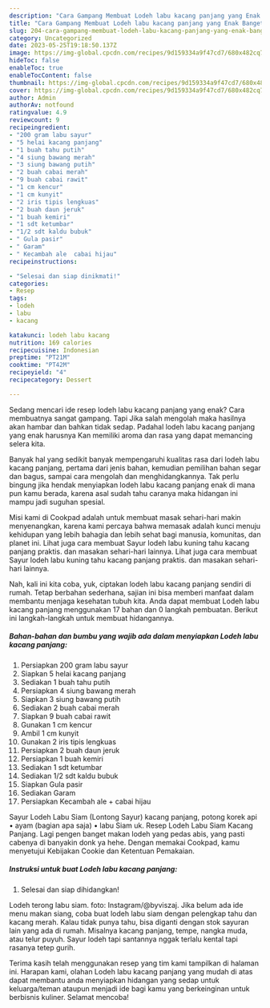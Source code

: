 ```yaml
---
description: "Cara Gampang Membuat Lodeh labu kacang panjang yang Enak Banget}"
title: "Cara Gampang Membuat Lodeh labu kacang panjang yang Enak Banget}"
slug: 204-cara-gampang-membuat-lodeh-labu-kacang-panjang-yang-enak-banget
category: Uncategorized
date: 2023-05-25T19:18:50.137Z
image: https://img-global.cpcdn.com/recipes/9d159334a9f47cd7/680x482cq70/lodeh-labu-kacang-panjang-foto-resep-utama.jpg
hideToc: false
enableToc: true
enableTocContent: false
thumbnail: https://img-global.cpcdn.com/recipes/9d159334a9f47cd7/680x482cq70/lodeh-labu-kacang-panjang-foto-resep-utama.jpg
cover: https://img-global.cpcdn.com/recipes/9d159334a9f47cd7/680x482cq70/lodeh-labu-kacang-panjang-foto-resep-utama.jpg
author: Admin
authorAv: notfound
ratingvalue: 4.9
reviewcount: 9
recipeingredient:
- "200 gram labu sayur"
- "5 helai kacang panjang"
- "1 buah tahu putih"
- "4 siung bawang merah"
- "3 siung bawang putih"
- "2 buah cabai merah"
- "9 buah cabai rawit"
- "1 cm kencur"
- "1 cm kunyit"
- "2 iris tipis lengkuas"
- "2 buah daun jeruk"
- "1 buah kemiri"
- "1 sdt ketumbar"
- "1/2 sdt kaldu bubuk"
- " Gula pasir"
- " Garam"
- " Kecambah ale  cabai hijau"
recipeinstructions:

- "Selesai dan siap dinikmati!"
categories:
- Resep
tags:
- lodeh
- labu
- kacang

katakunci: lodeh labu kacang 
nutrition: 169 calories
recipecuisine: Indonesian
preptime: "PT21M"
cooktime: "PT42M"
recipeyield: "4"
recipecategory: Dessert

---
```



Sedang mencari ide resep lodeh labu kacang panjang yang enak? Cara membuatnya sangat gampang. Tapi Jika salah mengolah maka hasilnya akan hambar dan bahkan tidak sedap. Padahal lodeh labu kacang panjang yang enak harusnya Kan memiliki aroma dan rasa yang dapat memancing selera kita.


Banyak hal yang sedikit banyak mempengaruhi kualitas rasa dari lodeh labu kacang panjang, pertama dari jenis bahan, kemudian pemilihan bahan segar dan bagus, sampai cara mengolah dan menghidangkannya. Tak perlu bingung jika hendak menyiapkan lodeh labu kacang panjang enak di mana pun kamu berada, karena asal sudah tahu caranya maka hidangan ini mampu jadi suguhan spesial.

Misi kami di Cookpad adalah untuk membuat masak sehari-hari makin menyenangkan, karena kami percaya bahwa memasak adalah kunci menuju kehidupan yang lebih bahagia dan lebih sehat bagi manusia, komunitas, dan planet ini. Lihat juga cara membuat Sayur lodeh labu kuning tahu kacang panjang praktis. dan masakan sehari-hari lainnya. Lihat juga cara membuat Sayur lodeh labu kuning tahu kacang panjang praktis. dan masakan sehari-hari lainnya.


Nah, kali ini kita coba, yuk, ciptakan lodeh labu kacang panjang sendiri di rumah. Tetap berbahan sederhana, sajian ini bisa memberi manfaat dalam membantu menjaga kesehatan tubuh kita. Anda dapat membuat Lodeh labu kacang panjang menggunakan 17 bahan dan 0 langkah pembuatan. Berikut ini langkah-langkah untuk membuat hidangannya.

<!--inarticleads1-->

##### Bahan-bahan dan bumbu yang wajib ada dalam menyiapkan Lodeh labu kacang panjang:

1. Persiapkan 200 gram labu sayur
1. Siapkan 5 helai kacang panjang
1. Sediakan 1 buah tahu putih
1. Persiapkan 4 siung bawang merah
1. Siapkan 3 siung bawang putih
1. Sediakan 2 buah cabai merah
1. Siapkan 9 buah cabai rawit
1. Gunakan 1 cm kencur
1. Ambil 1 cm kunyit
1. Gunakan 2 iris tipis lengkuas
1. Persiapkan 2 buah daun jeruk
1. Persiapkan 1 buah kemiri
1. Sediakan 1 sdt ketumbar
1. Sediakan 1/2 sdt kaldu bubuk
1. Siapkan  Gula pasir
1. Sediakan  Garam
1. Persiapkan  Kecambah ale + cabai hijau


Sayur Lodeh Labu Siam (Lontong Sayur) kacang panjang, potong korek api • ayam (bagian apa saja) • labu Siam uk. Resep Lodeh Labu Siam Kacang Panjang. Lagi pengen banget makan lodeh yang pedas abis, yang pasti cabenya di banyakin donk ya hehe. Dengan memakai Cookpad, kamu menyetujui Kebijakan Cookie dan Ketentuan Pemakaian. 

<!--inarticleads2-->

##### Instruksi untuk buat Lodeh labu kacang panjang:


1. Selesai dan siap dihidangkan!

Lodeh terong labu siam. foto: Instagram/@byviszaj. Jika belum ada ide menu makan siang, coba buat lodeh labu siam dengan pelengkap tahu dan kacang merah. Kalau tidak punya tahu, bisa diganti dengan stok sayuran lain yang ada di rumah. Misalnya kacang panjang, tempe, nangka muda, atau telur puyuh. Sayur lodeh tapi santannya nggak terlalu kental tapi rasanya tetep gurih. 

Terima kasih telah menggunakan resep yang tim kami tampilkan di halaman ini. Harapan kami, olahan Lodeh labu kacang panjang yang mudah di atas dapat membantu anda menyiapkan hidangan yang sedap untuk keluarga/teman ataupun menjadi ide bagi kamu yang berkeinginan untuk berbisnis kuliner. Selamat mencoba!
